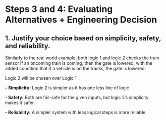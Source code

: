 # Steps 3 and 4: Evaluating Alternatives + Engineering Decision 

## 1. Justify your choice based on simplicity, safety, and reliability. 

Similarly to the real world example, both logic 1 and logic 2 checks the train sensor if an oncoming train is coming, then the gate is lowered, with the added condition that if a vehicle is on the tracks, the gate is lowered. 

Logic 2 will be chosen over Logic 1 

**- Simplicity:** Logic 2 is simpler as it has one less line of logic 

**- Safety:** Both are fail-safe for the given inputs, but logic 2’s simplicity makes it safer. 

**- Reliability:** A simpler system with less logical steps is more reliable 

